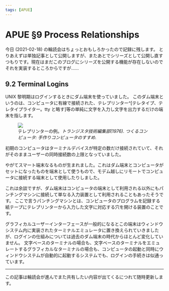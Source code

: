 ```yaml
---
tags: [APUE]
---
```

# APUE §9 Process Relationships

今日 (2021-02-18) の輪読会はちょっとおもしろかったので記録に残します。
とりあえずは単独記事として公開しますが、またあとでシリーズとして公開し直すつもりです。現在はまだこのブログにシリーズを公開する機能が存在しないのでそれを実装するところからですが……

## 9.2 Terminal Logins

UNIX 黎明期はログインするときにダム端末を使っていました。
このダム端末というのは、コンピュータに有線で接続された、テレプリンター^[テレタイプ、テレタイプライター。tty と略す]等の単純に文字を入力し文字を出力するだけの端末を指します。

<figure>
<img src="https://res.cloudinary.com/aiotter/image/upload/aiotter.com/IMG_6361_bfphco.jpg"><figcaption>テレプリンターの例。<cite>トランジスタ技術編集部(1976). つくるコンピュータ: 手作りコンピュータのすすめ.</cite></figcaption>
</figure>

初期のコンピュータはターミナルデバイスが特定の数だけ接続されていて、それがそのままユーザーの同時接続数の上限となっていました。

やがてスマート端末なるものが生まれました。これはダム端末とコンピュータがセットになったものを端末として使うもので、モデム越しにリモートでコンピュータに接続する端末として使用したりしました。

これは余談ですが、ダム端末はコンピュータの端末として利用される以外にもパンチングマシンに接続して単なる入力装置として利用されることもあったそうです。
ここで言うパンチングマシンとは、コンピュータのプログラムを記録する紙テープにテレプリンターから入力した文字に対応する穴を開ける装置のことです。

グラフィカルユーザーインターフェースが一般的になるとこの端末はウィンドウシステム内に実装されたターミナルエミュレータに置き換えられていきましたが、ログインの仕組みについては過去のダム端末の時代からほとんど変化していません。
文字ベースのターミナルの場合も、文字ベースのターミナルをエミュレートするグラフィカルなターミナルの場合も、コンピュータの起動と同時にウィンドウシステムが自動的に起動するシステムでも、ログインの手続きは似通っています。

---

この記事は輪読会が進んでまた共有したい内容が出てくるにつれて随時更新します。
